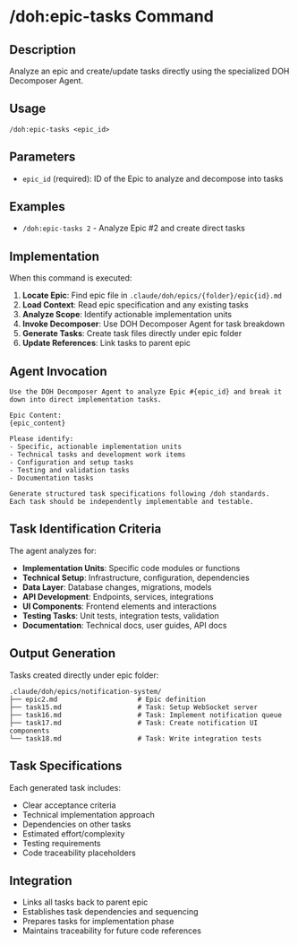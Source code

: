 # /doh:epic-tasks Command

## Description

Analyze an epic and create/update tasks directly using the specialized DOH Decomposer Agent.

## Usage

```
/doh:epic-tasks <epic_id>
```

## Parameters

- `epic_id` (required): ID of the Epic to analyze and decompose into tasks

## Examples

- `/doh:epic-tasks 2` - Analyze Epic #2 and create direct tasks

## Implementation

When this command is executed:

1. **Locate Epic**: Find epic file in `.claude/doh/epics/{folder}/epic{id}.md`
2. **Load Context**: Read epic specification and any existing tasks
3. **Analyze Scope**: Identify actionable implementation units
4. **Invoke Decomposer**: Use DOH Decomposer Agent for task breakdown
5. **Generate Tasks**: Create task files directly under epic folder
6. **Update References**: Link tasks to parent epic

## Agent Invocation

```
Use the DOH Decomposer Agent to analyze Epic #{epic_id} and break it down into direct implementation tasks.

Epic Content:
{epic_content}

Please identify:
- Specific, actionable implementation units
- Technical tasks and development work items
- Configuration and setup tasks
- Testing and validation tasks
- Documentation tasks

Generate structured task specifications following /doh standards.
Each task should be independently implementable and testable.
```

## Task Identification Criteria

The agent analyzes for:

- **Implementation Units**: Specific code modules or functions
- **Technical Setup**: Infrastructure, configuration, dependencies
- **Data Layer**: Database changes, migrations, models
- **API Development**: Endpoints, services, integrations
- **UI Components**: Frontend elements and interactions
- **Testing Tasks**: Unit tests, integration tests, validation
- **Documentation**: Technical docs, user guides, API docs

## Output Generation

Tasks created directly under epic folder:

```
.claude/doh/epics/notification-system/
├── epic2.md                    # Epic definition
├── task15.md                   # Task: Setup WebSocket server
├── task16.md                   # Task: Implement notification queue
├── task17.md                   # Task: Create notification UI components
└── task18.md                   # Task: Write integration tests
```

## Task Specifications

Each generated task includes:

- Clear acceptance criteria
- Technical implementation approach
- Dependencies on other tasks
- Estimated effort/complexity
- Testing requirements
- Code traceability placeholders

## Integration

- Links all tasks back to parent epic
- Establishes task dependencies and sequencing
- Prepares tasks for implementation phase
- Maintains traceability for future code references
